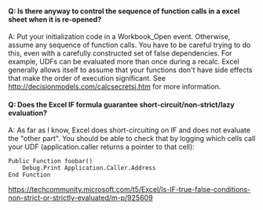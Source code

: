 #### Q: Is there anyway to control the sequence of function calls in a excel sheet when it is re-opened?
A: Put your initialization code in a Workbook_Open event. Otherwise, assume any sequence of function calls.
You have to be careful trying to do this, even with a carefully constructed set of false dependencies.
For example, UDFs can be evaluated more than once during a recalc. Excel generally allows itself to assume that your functions
don't have side effects that make the order of execution significant.
See http://decisionmodels.com/calcsecretsj.htm for more information.

#### Q: Does the Excel IF formula guarantee short-circuit/non-strict/lazy evaluation?


A: As far as I know, Excel does short-circuiting on IF and does not evaluate the "other part".
You should be able to check that by logging which cells call your UDF (application.caller returns a pointer to that cell):

```vba
Public Function foobar()
    Debug.Print Application.Caller.Address
End Function
```

https://techcommunity.microsoft.com/t5/Excel/Is-IF-true-false-conditions-non-strict-or-strictly-evaluated/m-p/925609
